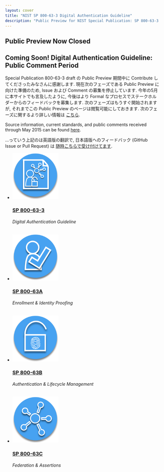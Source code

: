 ```yaml
---
layout: cover
title: "NIST SP 800-63-3 Digital Authentication Guideline"
description: "Public Preview for NIST Special Publication: SP 800-63-3 Digital Authentication Guideline"
---
```


<section class="home home-title" markdown="1">

## Public Preview Now Closed   

# Coming Soon! Digital Authentication Guideline: Public Comment Period  

</section>
<section class="home home-about" markdown="1">
<div class="section-container" markdown="1">
<div class="section-content" markdown="1">

Special Publication 800-63-3 draft の Public Preview 期間中に Contribute してくださったみなさんに感謝します.
現在次のフェーズである Public Preview に向けた準備のため, Issue および Comment の募集を停止しています.
今年の5月に本サイトでも言及したように, 今後はより Formal なプロセスでステークホルダーからのフィードバックを募集します.
次のフェーズはもうすぐ開始されますが, それまでこの Public Preview のページは閲覧可能にしておきます.
次のフェーズに関するより詳しい情報は [こちら](http://nstic.blogs.govdelivery.com/).

<!-- A huge thank you to all that contributed to the public preview of draft Special Publication 800-63-3. We are suspending the collection of issues and comments for the public preview to get ready for our next phase. As we mentioned when we launched this May, we will be transitioning into a more formal process of gathering feedback from the stakeholder community in a manner that aligns with how agencies and NIST expect to participate in reviewing SP 800-63-3.  This next part of our process is quickly coming.  Until then, the public preview pages will remain viewable.  You can find more details about next steps at [our blog site](http://nstic.blogs.govdelivery.com/). -->

Source information, current standards, and public comments received through May 2015 can be found [here](http://csrc.nist.gov/groups/ST/eauthentication/sp800-63-2_call-comments.html).


...っていう上記のは英語版の翻訳で, 日本語版へのフィードバック (GitHub Issue or Pull Request) は [随時こちらで受け付けてます](https://github.com/openid-foundation-japan/800-63-3).


<ul class="audiences">
<li>
  <div>
    <a href="sp800-63-3.ja.html"><img src="assets/63.png" alt="SP 800-63-3" width="150px" height="150px"></a>
  </div>
  <h3><a href="sp800-63-3.ja.html">SP 800-63-3</a></h3>
  <h6>Digital Authentication Guideline</h6>
</li>
<li>
  <div>
    <a href="sp800-63a.ja.html"><img src="assets/63a.png" alt="SP 800-63A" width="150px" height="150px"></a>
  </div>
  <h3><a href="sp800-63a.ja.html">SP 800-63A</a></h3>
  <h6>Enrollment & Identity Proofing</h6>
</li>
<li>
  <div>
    <a href="sp800-63b.ja.html"><img src="assets/63b.png" alt="SP 800-63B" width="150px" height="150px"></a>
  </div>
  <h3><a href="sp800-63b.ja.html">SP 800-63B</a></h3>
  <h6>Authentication & Lifecycle Management</h6>
</li>
<li>
  <div>
    <a href="sp800-63c.ja.html"><img src="assets/63c.png" alt="SP 800-63C" width="150px" height="150px"></a>
  </div>
  <h3><a href="sp800-63c.ja.html">SP 800-63C</a></h3>
  <h6>Federation & Assertions</h6>
</li>
</ul>

</div>
</div>
</section>
